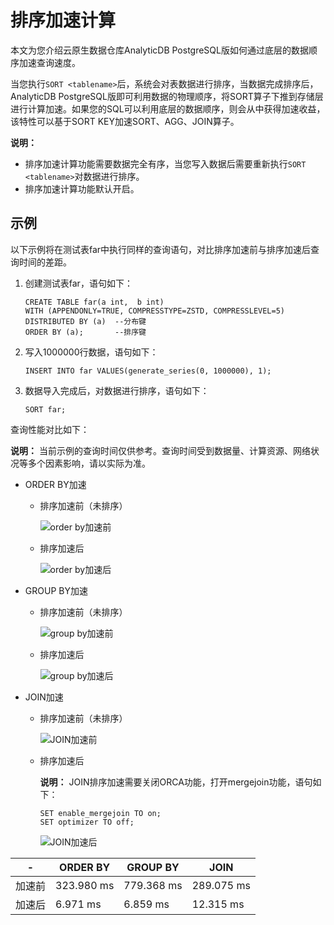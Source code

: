 # 排序加速计算

本文为您介绍云原生数据仓库AnalyticDB PostgreSQL版如何通过底层的数据顺序加速查询速度。

当您执行`SORT <tablename>`后，系统会对表数据进行排序，当数据完成排序后，AnalyticDB PostgreSQL版即可利用数据的物理顺序，将SORT算子下推到存储层进行计算加速。如果您的SQL可以利用底层的数据顺序，则会从中获得加速收益，该特性可以基于SORT KEY加速SORT、AGG、JOIN算子。

**说明：**

-   排序加速计算功能需要数据完全有序，当您写入数据后需要重新执行`SORT <tablename>`对数据进行排序。
-   排序加速计算功能默认开启。

## 示例

以下示例将在测试表far中执行同样的查询语句，对比排序加速前与排序加速后查询时间的差距。

1.  创建测试表far，语句如下：

    ```
    CREATE TABLE far(a int,  b int)
    WITH (APPENDONLY=TRUE, COMPRESSTYPE=ZSTD, COMPRESSLEVEL=5)
    DISTRIBUTED BY (a)  --分布键
    ORDER BY (a);       --排序键
    ```

2.  写入1000000行数据，语句如下：

    ```
    INSERT INTO far VALUES(generate_series(0, 1000000), 1);
    ```

3.  数据导入完成后，对数据进行排序，语句如下：

    ```
    SORT far;
    ```


查询性能对比如下：

**说明：** 当前示例的查询时间仅供参考。查询时间受到数据量、计算资源、网络状况等多个因素影响，请以实际为准。

-   ORDER BY加速
    -   排序加速前（未排序）

        ![order by加速前](https://static-aliyun-doc.oss-accelerate.aliyuncs.com/assets/img/zh-CN/6575484261/p287018.png)

    -   排序加速后

        ![order by加速后](https://static-aliyun-doc.oss-accelerate.aliyuncs.com/assets/img/zh-CN/6575484261/p287019.png)

-   GROUP BY加速
    -   排序加速前（未排序）

        ![group by加速前](https://static-aliyun-doc.oss-accelerate.aliyuncs.com/assets/img/zh-CN/6575484261/p287022.png)

    -   排序加速后

        ![group by加速后](https://static-aliyun-doc.oss-accelerate.aliyuncs.com/assets/img/zh-CN/6575484261/p287023.png)

-   JOIN加速
    -   排序加速前（未排序）

        ![JOIN加速前](https://static-aliyun-doc.oss-accelerate.aliyuncs.com/assets/img/zh-CN/6575484261/p287024.png)

    -   排序加速后

        **说明：** JOIN排序加速需要关闭ORCA功能，打开mergejoin功能，语句如下：

        ```
        SET enable_mergejoin TO on;
        SET optimizer TO off;
        ```

        ![JOIN加速后](https://static-aliyun-doc.oss-accelerate.aliyuncs.com/assets/img/zh-CN/6575484261/p287026.png)


|-|ORDER BY|GROUP BY|JOIN|
|--|--------|--------|----|
|加速前|323.980 ms|779.368 ms|289.075 ms|
|加速后|6.971 ms|6.859 ms|12.315 ms|

